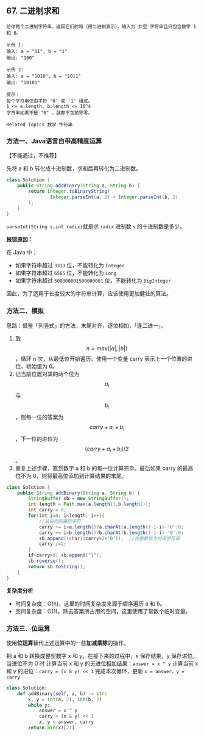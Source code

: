 ## 67. 二进制求和



```
给你两个二进制字符串，返回它们的和（用二进制表示）。输入为 非空 字符串且只包含数字 1 和 0。 

示例 1: 
输入: a = "11", b = "1"
输出: "100" 

示例 2: 
输入: a = "1010", b = "1011"
输出: "10101" 

提示： 
每个字符串仅由字符 '0' 或 '1' 组成。 
1 <= a.length, b.length <= 10^4 
字符串如果不是 "0" ，就都不含前导零。 

Related Topics 数学 字符串 
```


### 方法一、Java语言自带高精度运算

【不能通过，不推荐】

先将 a 和 b 转化成十进制数，求和后再转化为二进制数。

```java
class Solution {
    public String addBinary(String a, String b) {
        return Integer.toBinaryString(
                Integer.parseInt(a, 2) + Integer.parseInt(b, 2)
        );
    }
}
```

`parseInt(String s,int radix)`就是求 `radix` 进制数 `s` 的十进制数是多少。

**报错原因：**

在 Java 中：

* 如果字符串超过 `3333` 位，不能转化为 `Integer`
* 如果字符串超过 `6565` 位，不能转化为 `Long`
* 如果字符串超过 `500000001500000001` 位，不能转化为 `BigInteger`

因此，为了适用于长度较大的字符串计算，应该使用更加健壮的算法。


### 方法二、模拟

思路：借鉴「列竖式」的方法，末尾对齐，逐位相加，「逢二进一」。

1. 取$$n=max{\left(|a|,|b|\right)}$$，循环 n 次，从最低位开始遍历。使用一个变量 carry 表示上一个位置的进位，初始值为 0。
2. 记当前位置对其的两个位为 $$a_i$$ 与 $$b_i$$，则每一位的答案为 $$carry + a_i + b_i$$，下一位的进位为 $$(carry + a_i + b_i)/2$$。
3. 重复上述步骤，直到数字 a 和 b 的每一位计算完毕。最后如果 carry 的最高位不为 0，则将最高位添加到计算结果的末尾。



```java
class Solution {
    public String addBinary(String a, String b) {
        StringBuffer sb = new StringBuffer();
        int length = Math.max(a.length(),b.length());
        int carry = 0;
        for(int i=0; i<length; i++){
            //从后向前遍历字符
            carry += i<a.length()?a.charAt(a.length()-1-i)-'0':0;
            carry += i<b.length()?b.charAt(b.length()-1-i)-'0':0;
            sb.append((char)(carry%2+'0'));  //将整数存为对应字符串
            carry /=2;
        }
        if(carry>0) sb.append("1");
        sb.reverse();
        return sb.toString();
    }
}
```


**复杂度分析**
* 时间复杂度：O(n)，这里的时间复杂度来源于顺序遍历 a 和 b。
* 空间复杂度：O(1)，除去答案所占用的空间，这里使用了常数个临时变量。



### 方法三、位运算


使用**位运算**替代上述运算中的一些**加减乘除**的操作。

把 a 和 b 转换成整型数字 x 和 y，在接下来的过程中，x 保存结果，y 保存进位。
当进位不为 0 时
计算当前 x 和 y 的无进位相加结果：`answer = x ^ y`
计算当前 x 和 y 的进位：`carry = (x & y) << 1`
完成本次循环，更新 `x = answer，y = carry`

```python
class Solution:
    def addBinary(self, a, b) -> str:
        x, y = int(a, 2), int(b, 2)
        while y:
            answer = x ^ y
            carry = (x & y) << 1
            x, y = answer, carry
        return bin(x)[2:]
```







